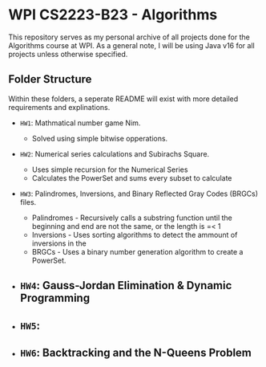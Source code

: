 # WPI CS2223-B23 - Algorithms

This repository serves as my personal archive of all projects done for the Algorithms course at WPI.
As a general note, I will be using Java v16 for all projects unless otherwise specified.

## Folder Structure
Within these folders, a seperate README will exist with more detailed requirements and explinations.
- `HW1`: Mathmatical number game Nim.
    - Solved using simple bitwise opperations.

- `HW2`: Numerical series calculations and Subirachs Square.
    - Uses simple recursion for the Numerical Series
    - Calculates the PowerSet and sums every subset to calculate  

- `HW3`: Palindromes, Inversions, and Binary Reflected Gray Codes (BRGCs) files.
    - Palindromes - Recursively calls a substring function until the beginning and end are not the same, or the length is =< 1
    - Inversions - Uses sorting algorithms to detect the ammount of inversions in the 
    - BRGCs - Uses a binary number generation algorithm to create a PowerSet.

- `HW4`: Gauss-Jordan Elimination & Dynamic Programming
    - 

- `HW5`:
    - 

- `HW6`: Backtracking and the N-Queens Problem
    - 